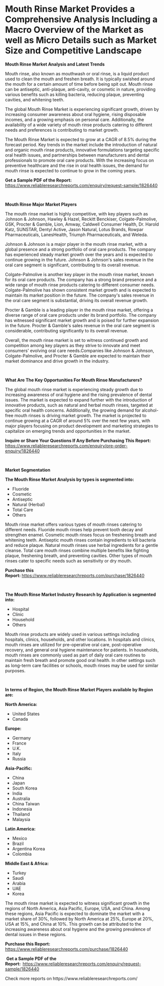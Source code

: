 <p><h1>Mouth Rinse Market Provides a Comprehensive Analysis Including a Macro Overview of the Market as well as Micro Details such as Market Size and Competitive Landscape</h1></p><p><strong>Mouth Rinse Market Analysis and Latest Trends</strong></p>
<p><p>Mouth rinse, also known as mouthwash or oral rinse, is a liquid product used to clean the mouth and freshen breath. It is typically swished around the mouth for a certain amount of time before being spit out. Mouth rinse can be antiseptic, anti-plaque, anti-cavity, or cosmetic in nature, providing various benefits such as killing bacteria, reducing plaque, preventing cavities, and whitening teeth.</p><p>The global Mouth Rinse Market is experiencing significant growth, driven by increasing consumer awareness about oral hygiene, rising disposable incomes, and a growing emphasis on personal care. Additionally, the availability of a wide variety of mouth rinse products catering to different needs and preferences is contributing to market growth.</p><p>The Mouth Rinse Market is expected to grow at a CAGR of 8.5% during the forecast period. Key trends in the market include the introduction of natural and organic mouth rinse products, innovative formulations targeting specific oral health issues, and partnerships between manufacturers and dental professionals to promote oral care products. With the increasing focus on preventive healthcare and the rise in oral health issues, the demand for mouth rinse is expected to continue to grow in the coming years.</p></p>
<p><strong>Get a Sample PDF of the Report:&nbsp;</strong> <a href="https://www.reliableresearchreports.com/enquiry/request-sample/1826440">https://www.reliableresearchreports.com/enquiry/request-sample/1826440</a></p>
<p>&nbsp;</p>
<p><strong>Mouth Rinse Major Market Players</strong></p>
<p><p>The mouth rinse market is highly competitive, with key players such as Johnson & Johnson, Hawley & Hazel, Reckitt Benckiser, Colgate-Palmolive, GSK, Procter & Gamble, Lion, Amway, Caldwell Consumer Health, Dr. Harold Katz, SUNSTAR, Dentyl Active, Jason Natural, Lotus Brands, Rowpar Pharmaceuticals, LanesHealth, Triumph Pharmaceuticals, and Weleda.</p><p>Johnson & Johnson is a major player in the mouth rinse market, with a global presence and a strong portfolio of oral care products. The company has experienced steady market growth over the years and is expected to continue growing in the future. Johnson & Johnson's sales revenue in the oral care segment is significant, contributing to its overall revenue.</p><p>Colgate-Palmolive is another key player in the mouth rinse market, known for its oral care products. The company has a strong brand presence and a wide range of mouth rinse products catering to different consumer needs. Colgate-Palmolive has shown consistent market growth and is expected to maintain its market position in the future. The company's sales revenue in the oral care segment is substantial, driving its overall revenue growth.</p><p>Procter & Gamble is a leading player in the mouth rinse market, offering a diverse range of oral care products under its brand portfolio. The company has witnessed significant market growth and is poised for further expansion in the future. Procter & Gamble's sales revenue in the oral care segment is considerable, contributing significantly to its overall revenue.</p><p>Overall, the mouth rinse market is set to witness continued growth and competition among key players as they strive to innovate and meet consumers' evolving oral care needs.Companies like Johnson & Johnson, Colgate-Palmolive, and Procter & Gamble are expected to maintain their market dominance and drive growth in the industry.</p></p>
<p>&nbsp;</p>
<p><strong>What Are The Key Opportunities For Mouth Rinse Manufacturers?</strong></p>
<p><p>The global mouth rinse market is experiencing steady growth due to increasing awareness of oral hygiene and the rising prevalence of dental issues. The market is expected to expand further with the introduction of innovative products, such as natural and herbal mouth rinses, targeted at specific oral health concerns. Additionally, the growing demand for alcohol-free mouth rinses is driving market growth. The market is projected to continue growing at a CAGR of around 5% over the next few years, with major players focusing on product development and marketing strategies to capitalize on emerging trends and opportunities in the market.</p></p>
<p><strong>Inquire or Share Your Questions If Any Before Purchasing This Report:</strong> <a href="https://www.reliableresearchreports.com/enquiry/pre-order-enquiry/1826440">https://www.reliableresearchreports.com/enquiry/pre-order-enquiry/1826440</a></p>
<p>&nbsp;</p>
<p><strong>Market Segmentation</strong></p>
<p><strong>The Mouth Rinse Market Analysis by types is segmented into:</strong></p>
<p><ul><li>Fluoride</li><li>Cosmetic</li><li>Antiseptic</li><li>Natural (Herbal)</li><li>Total Care</li><li>Others</li></ul></p>
<p><p>Mouth rinse market offers various types of mouth rinses catering to different needs. Fluoride mouth rinses help prevent tooth decay and strengthen enamel. Cosmetic mouth rinses focus on freshening breath and whitening teeth. Antiseptic mouth rinses contain ingredients to kill bacteria and reduce plaque. Natural mouth rinses use herbal ingredients for a gentle cleanse. Total care mouth rinses combine multiple benefits like fighting plaque, freshening breath, and preventing cavities. Other types of mouth rinses cater to specific needs such as sensitivity or dry mouth.</p></p>
<p><strong>Purchase this Report:&nbsp;</strong><a href="https://www.reliableresearchreports.com/purchase/1826440">https://www.reliableresearchreports.com/purchase/1826440</a></p>
<p>&nbsp;</p>
<p><strong>The Mouth Rinse Market Industry Research by Application is segmented into:</strong></p>
<p><ul><li>Hospital</li><li>Clinic</li><li>Household</li><li>Others</li></ul></p>
<p><p>Mouth rinse products are widely used in various settings including hospitals, clinics, households, and other locations. In hospitals and clinics, mouth rinses are utilized for pre-operative oral care, post-operative recovery, and general oral hygiene maintenance for patients. In households, mouth rinses are commonly used as part of daily oral care routines to maintain fresh breath and promote good oral health. In other settings such as long-term care facilities or schools, mouth rinses may be used for similar purposes.</p></p>
<p>&nbsp;</p>
<p><strong>In terms of Region, the Mouth Rinse Market Players available by Region are:</strong></p>
<p>
    <p> <strong> North America: </strong>
        <ul>
            <li>United States</li>
            <li>Canada</li>
        </ul>
        </p> 
    <p> <strong> Europe: </strong>
        <ul>
            <li>Germany</li>
            <li>France</li>
            <li>U.K.</li>
            <li>Italy</li>
            <li>Russia</li>
        </ul>
        </p> 
    <p> <strong> Asia-Pacific: </strong>
        <ul>
            <li>China</li>
            <li>Japan</li>
            <li>South Korea</li>
            <li>India</li>
            <li>Australia</li>
            <li>China Taiwan</li>
            <li>Indonesia</li>
            <li>Thailand</li>
            <li>Malaysia</li>
        </ul>
        </p> 
    <p> <strong> Latin America: </strong>
        <ul>
            <li>Mexico</li>
            <li>Brazil</li>
            <li>Argentina Korea</li>
            <li>Colombia</li>
        </ul>
        </p> 
    <p> <strong> Middle East & Africa: </strong>
        <ul>
            <li>Turkey</li>
            <li>Saudi</li>
            <li>Arabia</li>
            <li>UAE</li>
            <li>Korea</li>
        </ul>
    </p>
    </p>
<p><p>The mouth rinse market is expected to witness significant growth in the regions of North America, Asia Pacific, Europe, USA, and China. Among these regions, Asia Pacific is expected to dominate the market with a market share of 30%, followed by North America at 25%, Europe at 20%, USA at 15%, and China at 10%. This growth can be attributed to the increasing awareness about oral hygiene and the growing prevalence of dental issues in these regions.</p></p>
<p><strong>Purchase this Report: </strong><a href="https://www.reliableresearchreports.com/purchase/1826440">https://www.reliableresearchreports.com/purchase/1826440</a></p>
<p>&nbsp;<strong>Get a Sample PDF of the Report:&nbsp;&nbsp;</strong><a href="https://www.reliableresearchreports.com/enquiry/request-sample/1826440">https://www.reliableresearchreports.com/enquiry/request-sample/1826440</a></p>
<p><strong></strong></p>
<p>Check more reports on https://www.reliableresearchreports.com/</p>